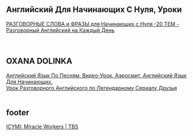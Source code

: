 
## Английский Для Начинающих С Нуля, Уроки
[РАЗГОВОРНЫЕ СЛОВА и ФРАЗЫ для Начинающих с Нуля -20 ТЕМ - Разговорный Английский на Каждый День](https://www.youtube.com/watch?v=XZUZrUTeRLI)  
[]()  
[]()  
[]()  

## OXANA DOLINKA
[Английский Язык По Песням. Видео-Урок. Аэросмит. Английский Язык Для Начинающих.](https://www.youtube.com/watch?v=SKQ8FX7irV0&list=PLMuaOd5gEFbBXQxp-4PVTimOZbCHkSWd9&index=5)  
[Урок Разговорного Английского по Легендарному Сериалу Друзья](https://www.youtube.com/watch?v=k5sAnTTQxFA)  
[]()  
[]()  



## footer
[ICYMI: Miracle Workers | TBS](https://www.youtube.com/watch?v=vHzt6ewOUJk&list=PLJBo3iyb1U0ecx7LOvdNhHBlhO4a9rWTu&index=7)  
[]()  
[]()  
[]()  

